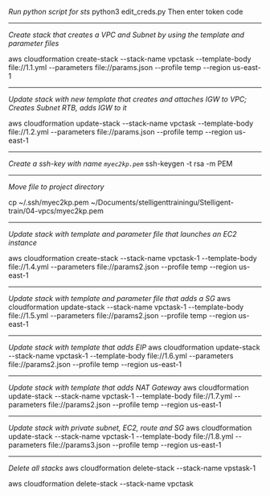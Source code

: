 *Run python script for sts*
python3 edit_creds.py 
Then enter token code

----------------------------------------------------------------------------------------------------------
*Create stack that creates a VPC and Subnet by using the template and parameter files*

aws cloudformation create-stack --stack-name vpctask --template-body file://1.1.yml --parameters file://params.json --profile temp --region us-east-1

----------------------------------------------------------------------------------------------------------
*Update stack with new template that creates and attaches IGW to VPC; Creates Subnet RTB, adds IGW to it*

aws cloudformation update-stack --stack-name vpctask --template-body file://1.2.yml --parameters file://params.json --profile temp --region us-east-1

----------------------------------------------------------------------------------------------------------
*Create a ssh-key with name `myec2kp.pem`*
ssh-keygen -t rsa -m PEM

---------------------------------------------------------------------------------------------------------
*Move file to project directory*

cp ~/.ssh/myec2kp.pem ~/Documents/stelligenttrainingu/Stelligent-train/04-vpcs/myec2kp.pem

---------------------------------------------------------------------------------------------------------
*Update stack with template and parameter file that launches an EC2 instance*

 aws cloudformation create-stack --stack-name vpctask-1 --template-body file://1.4.yml --parameters file://params2.json --profile temp --region us-east-1

---------------------------------------------------------------------------------------------------------
*Update stack with template and parameter file that adds a SG*
aws cloudformation update-stack --stack-name vpctask-1 --template-body file://1.5.yml --parameters file://params2.json --profile temp --region us-east-1

---------------------------------------------------------------------------------------------------------
*Update stack with template that adds EIP*
aws cloudformation update-stack --stack-name vpctask-1 --template-body file://1.6.yml --parameters file://params2.json --profile temp --region us-east-1

---------------------------------------------------------------------------------------------------------
*Update stack with template that adds NAT Gateway*
aws cloudformation update-stack --stack-name vpctask-1 --template-body file://1.7.yml --parameters file://params2.json --profile temp --region us-east-1

----------------------------------------------------------------------------------------------------------
*Update stack with private subnet, EC2, route and SG*
aws cloudformation update-stack --stack-name vpctask-1 --template-body file://1.8.yml --parameters file://params3.json --profile temp --region us-east-1

-----------------------------------------------------------------------------------------------------------
*Delete all stacks*
aws cloudformation delete-stack --stack-name vpstask-1

aws cloudformation delete-stack --stack-name vpctask